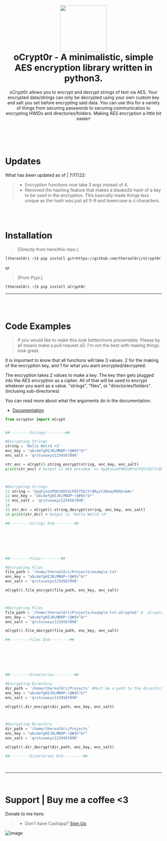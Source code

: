 <h1 align="center">
	<img src="https://cdn.discordapp.com/attachments/946797907846258799/946798556629585950/unknown.png" width="150px"><br>
    oCrypt0r - A minimalistic, simple AES encryption library written in python3.
</h1>
<p align="center">
    oCrypt0r allows you to encrypt and decrypt strings of text via AES. Your encrypted data/strings can only be decrypted using your own custom key and salt you set before encrypting said data. You can use this for a variety of things from securing passwords to securing communication to encrypting HWIDs and directories/folders. Making AES encryption a little bit easier!
</p>

<h1></h1>

<br />
<br />

# Updates
What has been updated as of | 7/17/22:

> - Encryption functions now take 3 args instead of 4.
> - Removed the hashing feature that makes a blaske2b hash of a key to be used in the encryption. This basically made things less unique as the hash was just all 0-9 and lowercase a-z characters.

<br />
<br />

# Installation
 > [Directly from here/this repo.]
```bash
[therealOri ~]$ pip install git+https://github.com/therealOri/oCrypt0r
```

or

> [From Pypi.]
```bash
[therealOri ~]$ pip install oCrypt0r
```
__ __

<br />
<br />

# Code Examples
> If you would like to make this look better/more presentable. Please by all means make a pull request xD. I'm not the best with making things look great.

It is important to know that all functions will take 3 values. 2 for the making of the encryption key, and 1 for what you want encrypted/decrypted.

The encryption takes 2 values to make a key. The key then gets plugged into the AES encryption as a cipher. All of that will be used to encrypt whatever you want as a value. "strings", "files", or "directories/folders". (inclusing sub-directories)

You can read more about what the arguments do in the documentation.

- [Documentation](https://github.com/therealOri/oCrypt0r/blob/main/DOCUMENTATION.md)
```python
from ocryptor import oCrypt


##---------Strings---------##

#Encrypting Strings
string = 'Hello Wolrd <3'
enc_key = "abcdefgHIJKLMNOP~!@#$%^&*"
enc_salt = 'qrstuvwxyz1234567890'

str_enc = oCrypt().string_encrypt(string, enc_key, enc_salt)
print(str_enc) # Output is b64 encoded. => VpqFynzUPOK3dHYaCFO57IGlYrQRyzt2NvmzMEN2+AA=



#Decrypting Strings
11 string = 'VpqFynzUPOK3dHYaCFO57IGlYrQRyzt2NvmzMEN2+AA='
12 enc_key = "abcdefgHIJKLMNOP~!@#$%^&*"
13 enc_salt = 'qrstuvwxyz1234567890'
14
15 str_dcr = oCrypt().string_decrypt(string, enc_key, enc_salt)
16 print(str_dcr) # Output is "Hello Wolrd <3"

##---------Strings End---------##







##---------Files---------##

#Encrypting Files
file_path = '/home/therealOri/Projects/example.txt'
enc_key = "abcdefgHIJKLMNOP~!@#$%^&*"
enc_salt = 'qrstuvwxyz1234567890'

oCrypt().file_encrypt(file_path, enc_key, enc_salt)



#Decrypting Files
file_path = '/home/therealOri/Projects/example.txt.oCrypted' # .oCrypted is what is used to let you know that the file is encrypted.
enc_key = "abcdefgHIJKLMNOP~!@#$%^&*"
enc_salt = 'qrstuvwxyz1234567890'

oCrypt().file_decrypt(file_path, enc_key, enc_salt)

##---------Files End---------##







##---------Directories---------##

#Encrypting Directory
dir_path = '/home/therealOri/Projects' #Must be a path to the directory you want to encrypt.
enc_key = "abcdefgHIJKLMNOP~!@#$%^&*"
enc_salt = 'qrstuvwxyz1234567890'

oCrypt().dir_encrypt(dir_path, enc_key, enc_salt)



#Decrypting Directory
dir_path = '/home/therealOri/Projects'
enc_key = "abcdefgHIJKLMNOP~!@#$%^&*"
enc_salt = 'qrstuvwxyz1234567890'

oCrypt().dir_decrypt(dir_path, enc_key, enc_salt)

##---------Directories End---------##
```

<br />

__ __

<br />

# Support  |  Buy me a coffee <3
Donate to me here:
> - Don't have Cashapp? [Sign Up](https://cash.app/app/TKWGCRT)

![image](https://user-images.githubusercontent.com/45724082/158000721-33c00c3e-68bb-4ee3-a2ae-aefa549cfb33.png)

